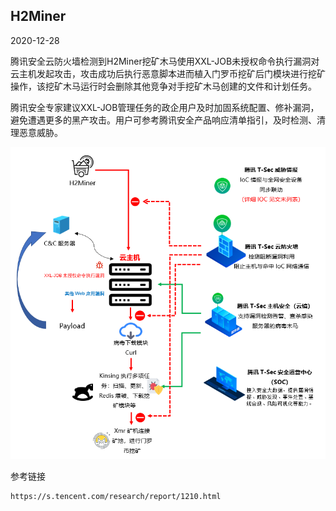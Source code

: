 ## H2Miner

2020-12-28

腾讯安全云防火墙检测到H2Miner挖矿木马使用XXL-JOB未授权命令执行漏洞对云主机发起攻击，攻击成功后执行恶意脚本进而植入门罗币挖矿后门模块进行挖矿操作，该挖矿木马运行时会删除其他竞争对手挖矿木马创建的文件和计划任务。

腾讯安全专家建议XXL-JOB管理任务的政企用户及时加固系统配置、修补漏洞，避免遭遇更多的黑产攻击。用户可参考腾讯安全产品响应清单指引，及时检测、清理恶意威胁。

![H2Miner原理图](https://github.com/G4rb3n/Botnet-Zoo/blob/main/H2Miner/2012/pictrue/H2Miner.png)

参考链接
```
https://s.tencent.com/research/report/1210.html
```
